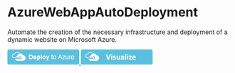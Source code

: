 # AzureWebAppAutoDeployment
Automate the creation of the necessary infrastructure and deployment of ​a dynamic website on Microsoft Azure.

<a href="https://portal.azure.com/#create/Microsoft.Template/uri/https%3A%2F%2Fraw.githubusercontent.com%2Fhaiduc77%2FAzureWebAppAutoDeployment%2Fmaster%2Fazuredeploy.json" target="_blank">
    <img src="https://raw.githubusercontent.com/haiduc77/AzureWebAppAutoDeployment/master/Resources/deploytoazure.png"/>
</a>
<a href="http://armviz.io/#/?load=https%3A%2F%2Fraw.githubusercontent.com%2Fhaiduc77%2FAzureWebAppAutoDeployment%2Fmaster%2Fazuredeploy.json" target="_blank">
    <img src="https://raw.githubusercontent.com/haiduc77/AzureWebAppAutoDeployment/master/Resources/visualizebutton.png"/>
</a>

